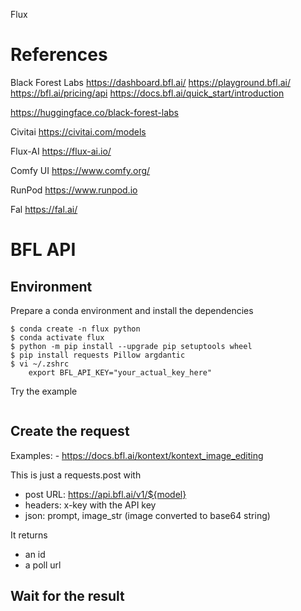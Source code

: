 Flux

# References

Black Forest Labs
https://dashboard.bfl.ai/
https://playground.bfl.ai/
https://bfl.ai/pricing/api
https://docs.bfl.ai/quick_start/introduction

https://huggingface.co/black-forest-labs

Civitai
https://civitai.com/models

Flux-AI
https://flux-ai.io/

Comfy UI
https://www.comfy.org/

RunPod
https://www.runpod.io

Fal
https://fal.ai/

# BFL API

## Environment

Prepare a conda environment and install the dependencies
```
$ conda create -n flux python
$ conda activate flux
$ python -m pip install --upgrade pip setuptools wheel
$ pip install requests Pillow argdantic
$ vi ~/.zshrc
    export BFL_API_KEY="your_actual_key_here"
```

Try the example
```
```

## Create the request

Examples:
    - https://docs.bfl.ai/kontext/kontext_image_editing

This is just a requests.post with
- post URL: https://api.bfl.ai/v1/${model}
- headers: x-key with the API key
- json: prompt, image_str (image converted to base64 string)

It returns
- an id
- a poll url

## Wait for the result

